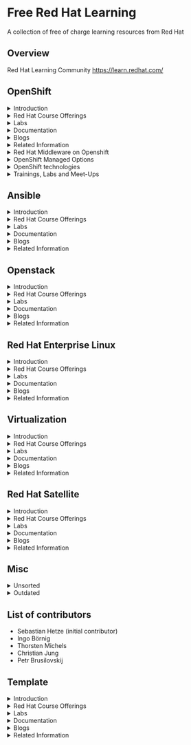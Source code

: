 Free Red Hat Learning
=====================
A collection of free of charge learning resources from Red Hat 

Overview
--------
Red Hat Learning Community
https://learn.redhat.com/


OpenShift
---------
<details><summary> Introduction
 </summary><p>

  * The OpenShift website
https://www.openshift.com/

  * Red Hat OpenShift Overview Page
https://www.redhat.com/en/technologies/cloud-computing/openshift

  * Red Hat OpenShift Product Page
https://access.redhat.com/products/red-hat-openshift-container-platform#whatsnew

  * OpenShift Life Cycle:
https://access.redhat.com/support/policy/updates/openshift

  * OpenShift Life Cycle (non current versions):
https://access.redhat.com/support/policy/updates/openshift_noncurrent

</p></details>

<details><summary> Red Hat Course Offerings
 </summary><p>

  * Deploying Containerized Applications Technical Overview (DO0080)
https://www.redhat.com/en/services/training/do080-deploying-containerized-applications-technical-overview

  * Developing Cloud-Native Applications with Microservices Architectures (DO0092)
https://www.redhat.com/en/services/training/do092-developing-cloud-native-applications-microservices-architectures

</p></details>

<details><summary> Labs
 </summary><p>

  * We have the Container and Cloud Native Roadshow with Dev and Ops track as a continuing offering. This roadshow can be performed as a dedicated customer event, if the business case justifies.
https://www.redhat.com/en/events/containers-and-cloud-native-roadshow

  * Container and Cloud Native Roadshow Lab Deployment
OCP 4.1:
https://github.com/RedHat-Middleware-Workshops/cloud-native-workshop-v2-infra/tree/ocp-4.1

OCP 4.3: https://github.com/redhat-cop/agnosticd/tree/development/ansible/roles/ocp4-workload-ccnrd

</p></details>

<details><summary> Documentation
 </summary><p>

  * The OpenShift documentation
https://docs.openshift.com/

  * Red Hat OpenShift Documentation
https://access.redhat.com/documentation/en-us/openshift_container_platform/4.3/

</p></details>

<details><summary> Blogs
 </summary><p>

  * OpenShift Blog:
https://blog.openshift.com/

  * OpenShift Channel on YouTube with of stuff from OpenShift Commons
https://www.youtube.com/user/rhopenshift

</p></details>

<details><summary> Related Information
 </summary><p>

  * Application Development in the Cloud Workshop
https://appdevcloudworkshop.gitlab.io/#/

  * 10 Layers of Container Security Whitepaper
https://www.redhat.com/en/resources/container-security-openshift-cloud-devops-whitepaper

  * Red Hat Container Services
Container + Ecosystem Catalog:
https://catalog.redhat.com/software/containers/explore

  * Container Support Policy:
https://access.redhat.com/articles/2726611

  * Container Compatibility:
https://access.redhat.com/support/policy/rhel-container-compatibility

  * Universal Base Image: 
https://access.redhat.com/support/offerings/developer/
https://developers.redhat.com/products/rhel/ubi/

  * UBI Life Cycle:
https://access.redhat.com/support/policy/updates/ubi
https://access.redhat.com/support/policy/updates/containertools

  * Operatorhub:
https://operatorhub.io/

  * AI/ML on Openshift:
https://www.openshift.com/learn/topics/ai-ml

  * Open Data Hub:
http://opendatahub.io/

</p></details>


<details><summary>Red Hat Middleware on Openshift</summary><p>

* Red Hat Runtimes:
https://www.redhat.com/en/products/runtimes

* Red Hat Integration:
https://www.redhat.com/en/products/integration

* Red Hat Business Rules and Automation:
https://www.redhat.com/en/products/process-automation

* Red Hat Messaging:
https://www.redhat.com/en/technologies/jboss-middleware/amq

* Red Hat AMQ Streams (Apache Kafka):
https://www.redhat.com/en/resources/amq-streams-datasheet

</p></details>
  
<details><summary>OpenShift Managed Options</summary><p>

* Openshift Online (shared infrastructure):
https://www.openshift.com/products/online/

* OpenShift Dedicated:
https://www.openshift.com/products/dedicated/

* Azure Red Hat OpenShift (with Microsoft):
https://www.openshift.com/products/azure-openshift

* Managed OpenShift by IBM:
https://www.ibm.com/cloud/openshift

* Red Hat Managed Integration (RHMI):
https://access.redhat.com/documentation/en-us/red_hat_managed_integration/1/html/getting_started/concept-explanation-getting-started

</p></details>

<details><summary>OpenShift technologies</summary><p>

* Red Hat Service Mesh:
https://developers.redhat.com/topics/service-mesh/

* Red Hat Serverless Technologies:
https://developers.redhat.com/topics/serverless-architecture/
https://www.redhat.com/en/topics/cloud-native-apps/what-is-serverless

* OpenShift Reference Architectures:
https://www.openshift.com/learn/resources/reference-architectures

* OpenShift Container Storage:
https://www.openshift.com/products/container-storage/
https://blog.openshift.com/introducing-openshift-container-storage-4-2/

* Red Hat CodeReady Workstations (Eclipse Che, Web-IDE on OpenShift):
https://www.redhat.com/en/technologies/jboss-middleware/codeready-workspaces

* Red Hat CodeReady Containers (All-in-one OpenShift):
https://developers.redhat.com/products/codeready-containers

* Application Migration Toolkit:
https://developers.redhat.com/products/rhamt/overview

</p></details>

<details><summary>Trainings, Labs and Meet-Ups</summary><p>

* Red Hat DevOps Culture and Practice Enablement:
https://www.redhat.com/en/services/training/do500-devops-culture-and-practice-enablement

* Red Hat Open Innovation Labs:
https://www.redhat.com/en/services/consulting/open-innovation-labs

* OpenShift Commons (Worldwide Community):
https://commons.openshift.org/

* OpenShift Anwenderforum (German Speaking Community):
https://www.openshift-anwender.de/

</p></details>

Ansible
-------
<details><summary> Introduction
 </summary><p>

</p></details>

<details><summary> Red Hat Course Offerings
 </summary><p>

  * Ansible Essentials: Simplicity in Automation Technical Overview (DO007)
https://www.redhat.com/en/services/training/do007-ansible-essentials-simplicity-automation-technical-overview

</p></details>

<details><summary> Labs
 </summary><p>

</p></details>

<details><summary> Documentation
 </summary><p>

</p></details>

<details><summary> Blogs
 </summary><p>

</p></details>

<details><summary> Related Information
 </summary><p>

</p></details>


Openstack
---------
<details><summary> Introduction
 </summary><p>

</p></details>

<details><summary> Red Hat Course Offerings
 </summary><p>

  * Red Hat OpenStack Technical Overview (CL010)
https://www.redhat.com/en/services/training/cl010-red-hat-openstack-technical-overview

</p></details>

<details><summary> Labs
 </summary><p>

</p></details>

<details><summary> Documentation
 </summary><p>

</p></details>

<details><summary> Blogs
 </summary><p>

</p></details>

<details><summary> Related Information
 </summary><p>

</p></details>


Red Hat Enterprise Linux
------------------------
<details><summary> Introduction
 </summary><p>

</p></details>

<details><summary> Red Hat Course Offerings
 </summary><p>

  * Red Hat Enterprise Linux Technical Overview (RH024)
https://www.redhat.com/en/services/training/rh024-red-hat-linux-technical-overview

</p></details>

<details><summary> Labs
 </summary><p>

</p></details>

<details><summary> Documentation
 </summary><p>

</p></details>

<details><summary> Blogs
 </summary><p>

</p></details>

<details><summary> Related Information
 </summary><p>

</p></details>


Virtualization
--------------
<details><summary> Introduction
 </summary><p>

</p></details>

<details><summary> Red Hat Course Offerings
 </summary><p>

  * Virtualization and Infrastructure Migration Technical Overview (RH018)
https://www.redhat.com/en/services/training/rh018-virtualization-and-infrastructure-migration-technical-overview

</p></details>

<details><summary> Labs
 </summary><p>

</p></details>

<details><summary> Documentation
 </summary><p>

</p></details>

<details><summary> Blogs
 </summary><p>

</p></details>

<details><summary> Related Information
 </summary><p>

</p></details>


Red Hat Satellite
-----------------
<details><summary> Introduction
 </summary><p>

</p></details>

<details><summary> Red Hat Course Offerings
 </summary><p>

  * Red Hat Satellite Technical Overview (RH053)
https://www.redhat.com/en/services/training/rh053-red-hat-satellite-technical-overview

</p></details>

<details><summary> Labs
 </summary><p>

</p></details>

<details><summary> Documentation
 </summary><p>

</p></details>

<details><summary> Blogs
 </summary><p>

</p></details>

<details><summary> Related Information
 </summary><p>

</p></details>

Misc
--------
<details><summary>Unsorted</summary><p>

* There is an interactive learning portal for OpenShift with lots of courses including online examples hosted in Katacoda
https://learn.openshift.com/
https://www.katacoda.com/openshift


Red Hat offers OpenShift trial with OpenShift Online (for developers) and a free test drive for operators
https://www.openshift.com/trial/


Kubernetes by Example
http://kubernetesbyexample.com/



German OpenShift Anwender Community Offerings
Erste Schritte mit OpenShift
https://www.openshift-anwender.de/was-ist-openshift/erste-schritte-mit-openshift/


Software Development mit OpenShift
https://www.openshift-anwender.de/was-ist-openshift/software-development-mit-openshift/

</p></details>

<details><summary>Outdated</summary><p>

Red Hat Developer Subscription includes OpenShift Container Development Kit
https://developers.redhat.com/products/cdk/overview/

Democentral OpenShift Install
https://github.com/redhatdemocentral/ocp-install-demo

Democentral CoolStore Demo
https://github.com/redhatdemocentral/rhcs-coolstore-demo

Video Recordings from Red Hat Summit 2018
OpenShift roadmap: You won't believe what's next
https://www.youtube.com/watch?v=1AelNjx6BB4&t=0s&index=36&list=PLEGSLwUsxfEgT4XEohmRe_JB6MBnmLfBh

Container Linux and Red Hat Enterprise Linux: The road ahead
https://www.youtube.com/watch?v=LJOm4JbF4eQ&t=0s&index=47&list=PLEGSLwUsxfEgT4XEohmRe_JB6MBnmLfBh

Container Native Storage and Red Hat Gluster Roadmap
https://www.youtube.com/watch?v=XipQHFYl4OU&t=0s&index=1&list=PLEGSLwUsxfEgT4XEohmRe_JB6MBnmLfBh

The Day-2 guide to successful management of applications on Red Hat OpenShift
https://www.youtube.com/watch?v=KCnrZ8WwEKE&t=0s&index=15&list=PLEGSLwUsxfEgT4XEohmRe_JB6MBnmLfBh

OpenShift for Operations
https://www.youtube.com/watch?v=nBXALsqs1RA&t=0s&index=94&list=PLEGSLwUsxfEgT4XEohmRe_JB6MBnmLfBh

Next-generation tools for container techology
https://www.youtube.com/watch?v=msdaf3lBOn0&t=0s&index=23&list=PLEGSLwUsxfEgT4XEohmRe_JB6MBnmLfBh

Best practices for OpenShift HA deployment field experience
https://www.youtube.com/watch?v=Uw9juxXVHFE&t=0s&index=30&list=PLEGSLwUsxfEgT4XEohmRe_JB6MBnmLfBh

Network security for apps on OpenShift
https://www.youtube.com/watch?v=dkPYdSs4EaA&t=0s&index=33&list=PLEGSLwUsxfEgT4XEohmRe_JB6MBnmLfBh

Kubernetes and the platform of the future
https://www.youtube.com/watch?v=YAFKlOB8vBw&t=0s&index=40&list=PLEGSLwUsxfEgT4XEohmRe_JB6MBnmLfBh

Intelligent applications on OpenShift from prototype to production
https://www.youtube.com/watch?v=ofm9cv18geo&t=0s&index=49&list=PLEGSLwUsxfEgT4XEohmRe_JB6MBnmLfBh

Automated legacy app containerization with Red Hat OpenShift & Red Hat Application Migration Toolkit
https://www.youtube.com/watch?v=N2vuiQszvsI&t=0s&index=62&list=PLEGSLwUsxfEgT4XEohmRe_JB6MBnmLfBh

Introducing OpenShift.io end-to-end cloud-native development made easy
https://www.youtube.com/watch?v=UxRDHpz5pg0&t=0s&index=63&list=PLEGSLwUsxfEgT4XEohmRe_JB6MBnmLfBh

5 new high-performance features in Red Hat OpenShift
https://www.youtube.com/watch?v=jQiunrnlna8&t=0s&index=67&list=PLEGSLwUsxfEgT4XEohmRe_JB6MBnmLfBh

The DevOps opportunity: Balancing security and velocity
https://www.youtube.com/watch?v=yhcXZ1bjsuk&t=0s&index=82&list=PLEGSLwUsxfEgT4XEohmRe_JB6MBnmLfBh

Culture-as-a-Service: Managing teams building microservices
https://www.youtube.com/watch?v=m0DMZRTKGe4&t=0s&index=85&list=PLEGSLwUsxfEgT4XEohmRe_JB6MBnmLfBh

Eclipse Che for developer teams on Red Hat OpenShift
https://www.youtube.com/watch?v=UZSKlG0wkGc&t=0s&index=89&list=PLEGSLwUsxfEgT4XEohmRe_JB6MBnmLfBh

OpenShift service mesh on multicloud environments
https://www.youtube.com/watch?v=3Etglg2lrGo&t=0s&index=101&list=PLEGSLwUsxfEgT4XEohmRe_JB6MBnmLfBh

AppAgile from Deutsche Telekom: Managed cloud sercices on OpenShift
https://www.youtube.com/watch?v=lMSJ6cmHDmI&t=0s&index=20&list=PLEGSLwUsxfEgT4XEohmRe_JB6MBnmLfBh

TechRepublic Article: 5 key takeaways from Red Hat Summit 2018
https://www.techrepublic.com/article/5-key-takeaways-from-red-hat-summit-2018/

</p></details>

List of contributors
--------------------
* Sebastian Hetze (initial contributor)
* Ingo Börnig
* Thorsten Michels
* Christian Jung
* Petr Brusilovskij




Template
---------
<details><summary> Introduction
 </summary><p>

</p></details>

<details><summary> Red Hat Course Offerings
 </summary><p>

</p></details>

<details><summary> Labs
 </summary><p>

</p></details>

<details><summary> Documentation
 </summary><p>

</p></details>

<details><summary> Blogs
 </summary><p>

</p></details>

<details><summary> Related Information
 </summary><p>

</p></details>
